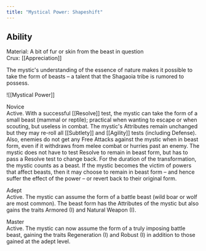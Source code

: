 ```yaml
---
title: "Mystical Power: Shapeshift"
---
```

## Ability
Material: A bit of fur or skin from the beast in question<br>Crux: [[Appreciation]]

The mystic's understanding of the essence of nature makes it possible to take the form of beasts – a talent that the Shagaoia tribe is rumored to possess.

![[Mystical Power]]

Novice<br>Active. With a successful [[Resolve]] test, the mystic can take the form of a small beast (mammal or reptile); practical when wanting to escape or when scouting, but useless in combat. The mystic's Attributes remain unchanged but they may re-roll all [[Subtlety]] and [[Agility]] tests (including Defense). Also, enemies do not get any Free Attacks against the mystic when in beast form, even if it withdraws from melee combat or hurries past an enemy. The mystic does not have to test Resolve to remain in beast form, but has to pass a Resolve test to change back. For the duration of the transformation, the mystic counts as a beast. If the mystic becomes the victim of powers that affect beasts, then it may choose to remain in beast form – and hence suffer the effect of the power – or revert back to their original form.

Adept<br>Active. The mystic can assume the form of a battle beast (wild boar or wolf are most common). The beast form has the Attributes of the mystic but also gains the traits Armored (I) and Natural Weapon (I).

Master<br>Active. The mystic can now assume the form of a truly imposing battle beast, gaining the traits Regeneration (I) and Robust (I) in addition to those gained at the adept level.